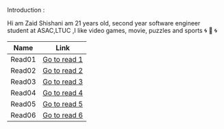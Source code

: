 Introduction :

Hi am Zaid Shishani am 21 years old, second year software engineer student at ASAC,LTUC ,I like video games, movie, puzzles and sports :cyclone: :dragon: :cyclone: 



| Name  | Link |
| ------------- | ------------- |
| Read01  | [Go to read 1](https://zaidshishani.github.io/reading-notes/Read01 )  |
| Read02  | [Go to read 2](https://zaidshishani.github.io/reading-notes/Read02)  |
| Read03  | [Go to read 3](https://zaidshishani.github.io/reading-notes/Read03 )  |
| Read04  | [Go to read 4](https://zaidshishani.github.io/reading-notes/Read04)  |
| Read05  | [Go to read 5](https://zaidshishani.github.io/reading-notes/Read05)  |
| Read06  | [Go to read 6](https://zaidshishani.github.io/reading-notes/Read06)  |

